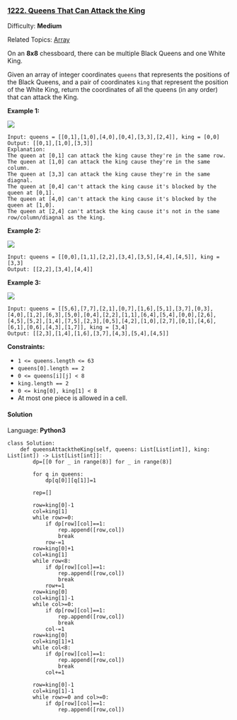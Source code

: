 ### [1222\. Queens That Can Attack the King](https://leetcode.com/problems/queens-that-can-attack-the-king/)

Difficulty: **Medium**  

Related Topics: [Array](https://leetcode.com/tag/array/)


On an **8x8** chessboard, there can be multiple Black Queens and one White King.

Given an array of integer coordinates `queens` that represents the positions of the Black Queens, and a pair of coordinates `king` that represent the position of the White King, return the coordinates of all the queens (in any order) that can attack the King.

**Example 1:**

![](https://assets.leetcode.com/uploads/2019/10/01/untitled-diagram.jpg)

```
Input: queens = [[0,1],[1,0],[4,0],[0,4],[3,3],[2,4]], king = [0,0]
Output: [[0,1],[1,0],[3,3]]
Explanation:  
The queen at [0,1] can attack the king cause they're in the same row. 
The queen at [1,0] can attack the king cause they're in the same column. 
The queen at [3,3] can attack the king cause they're in the same diagnal. 
The queen at [0,4] can't attack the king cause it's blocked by the queen at [0,1]. 
The queen at [4,0] can't attack the king cause it's blocked by the queen at [1,0]. 
The queen at [2,4] can't attack the king cause it's not in the same row/column/diagnal as the king.
```

**Example 2:**

**![](https://assets.leetcode.com/uploads/2019/10/01/untitled-diagram-1.jpg)**

```
Input: queens = [[0,0],[1,1],[2,2],[3,4],[3,5],[4,4],[4,5]], king = [3,3]
Output: [[2,2],[3,4],[4,4]]
```

**Example 3:**

**![](https://assets.leetcode.com/uploads/2019/10/01/untitled-diagram-2.jpg)**

```
Input: queens = [[5,6],[7,7],[2,1],[0,7],[1,6],[5,1],[3,7],[0,3],[4,0],[1,2],[6,3],[5,0],[0,4],[2,2],[1,1],[6,4],[5,4],[0,0],[2,6],[4,5],[5,2],[1,4],[7,5],[2,3],[0,5],[4,2],[1,0],[2,7],[0,1],[4,6],[6,1],[0,6],[4,3],[1,7]], king = [3,4]
Output: [[2,3],[1,4],[1,6],[3,7],[4,3],[5,4],[4,5]]
```

**Constraints:**

*   `1 <= queens.length <= 63`
*   `queens[0].length == 2`
*   `0 <= queens[i][j] < 8`
*   `king.length == 2`
*   `0 <= king[0], king[1] < 8`
*   At most one piece is allowed in a cell.


#### Solution

Language: **Python3**

```python3
class Solution:
    def queensAttacktheKing(self, queens: List[List[int]], king: List[int]) -> List[List[int]]:
        dp=[[0 for _ in range(8)] for _ in range(8)]
        
        for q in queens:
            dp[q[0]][q[1]]=1
        
        rep=[]
        
        row=king[0]-1
        col=king[1]
        while row>=0:
            if dp[row][col]==1:
                rep.append([row,col])
                break
            row-=1
        row=king[0]+1
        col=king[1]
        while row<8:
            if dp[row][col]==1:
                rep.append([row,col])
                break
            row+=1
        row=king[0]
        col=king[1]-1
        while col>=0:
            if dp[row][col]==1:
                rep.append([row,col])
                break
            col-=1
        row=king[0]
        col=king[1]+1
        while col<8:
            if dp[row][col]==1:
                rep.append([row,col])
                break
            col+=1
            
        row=king[0]-1
        col=king[1]-1
        while row>=0 and col>=0:
            if dp[row][col]==1:
                rep.append([row,col])
```